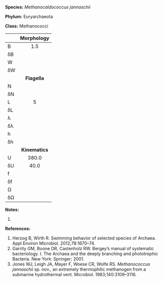 **Species:** *Methanocaldococcus jannaschii*

**Phylum:** Euryarchaeota

**Class:** Methanococci

|    | **Morphology** |
|:-- | :------------: |
| B  | 1.5 |
| δB |  |
| W  |  |
| δW |  |
|    | **Flagella** |
| N  |  |
| δN |  |
| L  | 5 |
| δL |  |
| λ  |  |
| δλ |  |
| h  |  |
| δh |  |
|    | **Kinematics** |
| U  | 380.0 |
| δU | 40.0 |
| f  |  |
| δf |  |
| Ω  |  |
| δΩ |  |

**Notes:**

1.

**References:**

1. Herzog B, Wirth R. Swimming behavior of selected species of Archaea.  Appl Environ Microbiol. 2012;78:1670–74.
1. Garrity GM, Boone DR, Castenholz RW.  Bergey’s manual of systematic bacteriology. I. The Archaea and the deeply branching and phototrophic Bacteria.  New York:  Springer; 2001.
1. Jones WJ, Leigh JA, Mayer F, Woese CR, Wolfe RS. *Methanococcus jannaschii* sp. nov., an extremely thermophilic methanogen from a submarine hydrothermal vent.  Microbiol. 1983;140:3109–3116.
